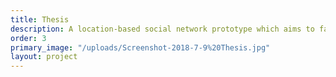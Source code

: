 ```yaml
---
title: Thesis
description: A location-based social network prototype which aims to facilitate face-to-face communication about mutual interests that matter.
order: 3
primary_image: "/uploads/Screenshot-2018-7-9%20Thesis.jpg"
layout: project
---
```


